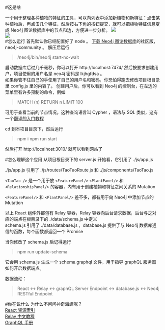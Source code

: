 #这是啥

一个用于整理各种植物的特征的工具，可以向列表中添加新植物和新特征：点击某种植物后，再点击几个特征，然后按右下角的按钮提交，就可以把植物特征信息变成 Neo4j 图论数据库中的节点和边，方便进一步分析。
![](https://github.com/linonetwo/react-relay-neo4j-example/blob/master/screenshot.png)  
![](https://github.com/linonetwo/react-relay-neo4j-example/blob/master/neo4jScreenshot.png)  
#怎么运行
首先默认你已经配置好了 node 。
[下载 Neo4j 图论数据库](http://neo4j.com/download/)的社区版，neo4j-community 。
解压后运行   
> /neo4j/bin/neo4j start-no-wait

启动数据库后过几千毫秒，你可以打开 http://localhost:7474/ 然后按要求创建用户，项目使用的用户名是 neo4j 密码是 lkjhgfdsa 。  
如果你管不住自己的手使用了自己的用户名和密码，你恐怕得跑去修改项目根目录里 config.js 里的内容了。
创建用户后，你可以看到 Neo4j 的控制台，在左边的菜单里有许多预制的命令，例如
> MATCH (n) RETURN n LIMIT 100

可用于查看当前的节点情况。这种查询语言叫 Cypher ，语法与 SQL 类似，这有一个[翻译的入门教程](https://github.com/linonetwo/neo4j-tutorial-Chinese)  
  

cd 到本项目目录下，然后运行
> npm i
> npm run start
  
然后打开 http://localhost:3010/ 就可以看到网站了

#怎么理解这个应用
从项目根目录下的 server.js 开始看，它引用了 ./js/app.js  

./js/app.js 引用了 ./js/routes/TaoTaoRoute.js 和 ./js/components/TaoTao.js  

```<TaoTao />``` 是一个用于放 ```<FeaturePanel/>``` ```<PlantPanel/>``` 和 ```<RelationshipPanel/>``` 的容器，内有用于创建植物和特征之间关系的 Mutation   
  

```<FeaturePanel/>``` 和 ```<PlantPanel/>``` 差不多，都有用于向 Neo4j 中添加节点的 Mutation 
  
以上 React 组件外都包有 Relay 容器，Relay 容器向后台请求数据，后台与之对应的端点在根目录下的 ./data/schema.js 中定义  
schema.js 引用了 ./data/database.js ，database.js 提供了与 Neo4j 数据库通信的函数，每个函数都返回一个 Promise   

当你修改了 schema.js 后记得运行
> npm run update-schema  

它会用 schema.js 生成一个 schema.graphql 文件，用于指导 graphQL 服务器如何开启数据端点。
  
数据流动： 
> React <-> Relay <-> graphQL Server Endpoint <-> database.js <-> Neo4j RESTful Endpoint

#你在说什么
为什么不问问神奇海螺呢？  
[React 资源索引](http://nav.react-china.org/)   
[Relay 中文教程](https://github.com/lineves/Relay-Tutorial-Chinese)   
[ GraphQL 手册](http://graphql.org/docs/api-reference-type-system/)   